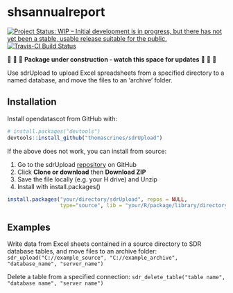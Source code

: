 
<!-- README.md is generated from README.Rmd. Please edit that file -->

# shsannualreport

<!-- badges: start -->

[![Project Status: WIP – Initial development is in progress, but there
has not yet been a stable, usable release suitable for the
public.](https://www.repostatus.org/badges/latest/wip.svg)](https://www.repostatus.org/#wip)
[![Travis-CI Build
Status](https://api.travis-ci.org/thomascrines/sdrUpload.svg?branch=master)](https://travis-ci.org/thomascrines/sdrUpload)
<!-- badges: end -->

:construction: :construction: :construction: **Package under
construction - watch this space for updates** :construction:
:construction: :construction:

Use sdrUpload to upload Excel spreadsheets from a specified directory to
a named database, and move the files to an ‘archive’ folder.

## Installation

Install opendatascot from GitHub with:

``` r
# install.packages("devtools")
devtools::install_github("thomascrines/sdrUpload")
```

If the above does not work, you can install from source:

1.  Go to the sdrUpload
    [repository](https://github.com/thomascrines/sdrUpload) on GitHub
2.  Click **Clone or download** then **Download ZIP**
3.  Save the file locally (e.g. your H drive) and Unzip
4.  Install with install.packages()

<!-- end list -->

``` r
install.packages("your/directory/sdrUpload", repos = NULL,
                 type="source", lib = "your/R/package/library/directory")
```

## Examples

Write data from Excel sheets contained in a source directory to SDR
database tables, and move files to an archive folder:
`sdr_upload("C://example_source", "C://example_archive",
"database_name", "server_name")`

Delete a table from a specified connection: `sdr_delete_table("table
name", "database name", "server name")`
